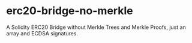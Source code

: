 # erc20-bridge-no-merkle
A Solidity ERC20 Bridge without Merkle Trees and Merkle Proofs, just an array and ECDSA signatures.
